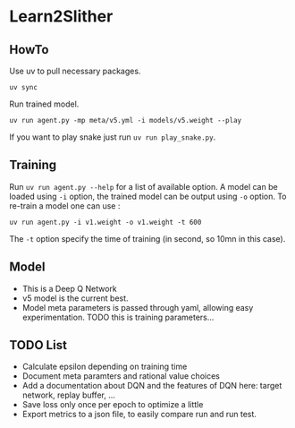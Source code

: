 # Learn2Slither

## HowTo

Use uv to pull necessary packages.
```
uv sync
```
Run trained model.
```
uv run agent.py -mp meta/v5.yml -i models/v5.weight --play
```

If you want to play snake just run `uv run play_snake.py`.

## Training

Run `uv run agent.py --help` for a list of available option.
A model can be loaded using `-i` option, the trained model can be output
using `-o` option.
To re-train a model one can use :
```
uv run agent.py -i v1.weight -o v1.weight -t 600
```
The `-t` option specify the time of training (in second, so 10mn in this case).

## Model

- This is a Deep Q Network
- v5 model is the current best.
- Model meta parameters is passed through yaml, allowing easy experimentation. TODO this is training parameters...

## TODO List

- Calculate epsilon depending on training time
- Document meta paramters and rational value choices
- Add a documentation about DQN and the features of DQN here: target network, replay buffer, ...
- Save loss only once per epoch to optimize a little
- Export metrics to a json file, to easily compare run and run test.
